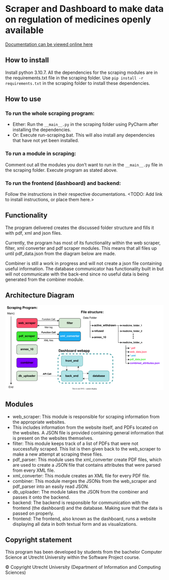 # Scraper and Dashboard to make data on regulation of medicines openly available

[Documentation can be viewed online here](https://mediseeuu.github.io/MediSeeUU/)

## How to install

Install python 3.10.7.
All the dependencies for the scraping modules are in the requirements.txt file in the scraping folder. Use `pip install -r requirements.txt` in the scraping folder to install these dependencies.

## How to use

### To run the whole scraping program:
- Either: Run the `__main__.py` in the scraping folder using PyCharm after installing the dependencies.
- Or: Execute run-scraping.bat. This will also install any dependencies that have not yet been installed.

### To run a module in scraping:
Comment out all the modules you don’t want to run in the `__main__.py` file in the scraping folder.
Execute program as stated above.

### To run the frontend (dashboard) and backend:
Follow the instructions in their respective documentations.
<TODO: Add link to install instructions, or place them here.>

## Functionality

The program delivered creates the discussed folder structure and fills it with pdf, xml and json files.

Currently, the program has most of its functionality within the web scraper, filter, xml converter and pdf scraper
modules. This means that all files up until pdf_data.json from the diagram below are made. 

Combiner is still a work in progress and will not create a json file containing useful information.
The database communicator has functionality built in but will not communicate with the back-end 
since no useful data is being generated from the combiner module.

## Architecture Diagram

![architecture diagram](docs/architecture_diagram.svg "Architecture Diagram")

## Modules

- web_scraper: This module is responsible for scraping information from the appropriate websites. 
- This includes information from the website itself, and PDFs located on the websites. A JSON file is provided containing general information that is present on the websites themselves.
- filter: This module keeps track of a list of PDFs that were not successfully scraped. This list is then given back to the web_scraper to make a new attempt at scraping these files.
- pdf_parser: This module uses the xml_converter create PDF files, which are used to create a JSON file that contains attributes that were parsed from every XML file.
- xml_converter: This module creates an XML file for every PDF file.
- combiner: This module merges the JSONs from the web_scraper and pdf_parser into an easily read JSON. 
- db_uploader: The module takes the JSON from the combiner and passes it onto the backend.
- backend: The backend is responsible for communication with the frontend (the dashboard) and the database. Making sure that the data is passed on properly.
- frontend: The frontend, also known as the dashboard, runs a website displaying all data in both textual form and as visualizations.

## Copyright statement

This program has been developed by students from the bachelor Computer Science at Utrecht University within the Software Project course.

© Copyright Utrecht University (Department of Information and Computing Sciences)

